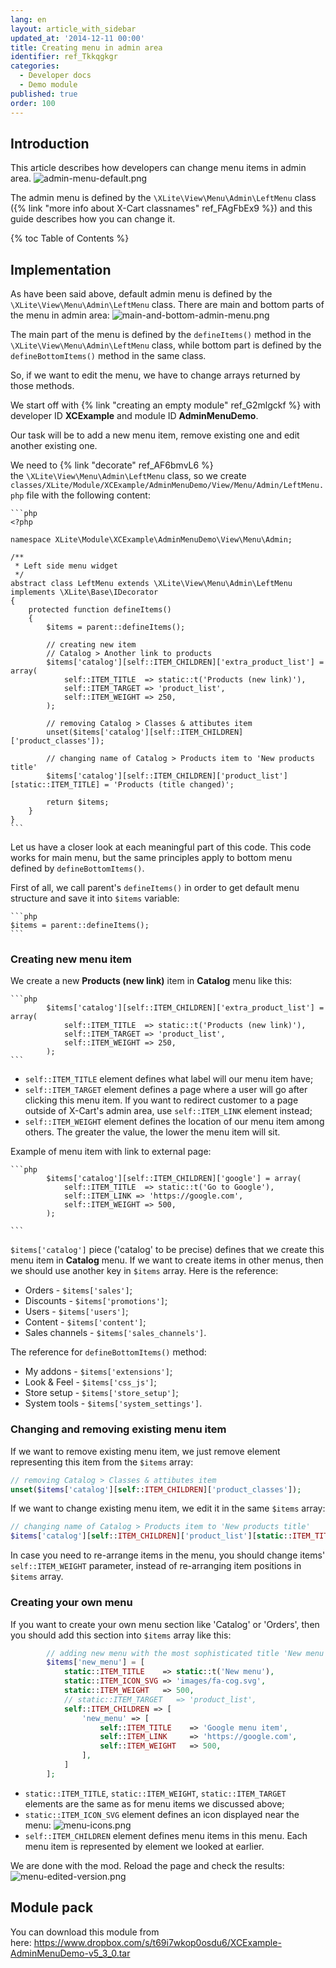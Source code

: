 ```yaml
---
lang: en
layout: article_with_sidebar
updated_at: '2014-12-11 00:00'
title: Creating menu in admin area
identifier: ref_Tkkqgkgr
categories:
  - Developer docs
  - Demo module
published: true
order: 100
---
```

## Introduction

This article describes how developers can change menu items in admin area.
![admin-menu-default.png]({{site.baseurl}}/attachments/ref_Tkkqgkgr/admin-menu-default.png)

The admin menu is defined by the `\XLite\View\Menu\Admin\LeftMenu` class ({% link "more info about X-Cart classnames" ref_FAgFbEx9 %}) and this guide describes how you can change it.

{% toc Table of Contents %}

## Implementation

As have been said above, default admin menu is defined by the `\XLite\View\Menu\Admin\LeftMenu` class. There are main and bottom parts of the menu in admin area:
![main-and-bottom-admin-menu.png]({{site.baseurl}}/attachments/ref_Tkkqgkgr/main-and-bottom-admin-menu.png)

The main part of the menu is defined by the `defineItems()` method in the `\XLite\View\Menu\Admin\LeftMenu` class, while bottom part is defined by the `defineBottomItems()` method in the same class.

So, if we want to edit the menu, we have to change arrays returned by those methods.

We start off with {% link "creating an empty module" ref_G2mlgckf %} with developer ID **XCExample** and module ID **AdminMenuDemo**.

Our task will be to add a new menu item, remove existing one and edit another existing one.

We need to {% link "decorate" ref_AF6bmvL6 %} the `\XLite\View\Menu\Admin\LeftMenu` class, so we create `classes/XLite/Module/XCExample/AdminMenuDemo/View/Menu/Admin/LeftMenu.php` file with the following content:

    ```php
	<?php

	namespace XLite\Module\XCExample\AdminMenuDemo\View\Menu\Admin;

	/**
	 * Left side menu widget
	 */
	abstract class LeftMenu extends \XLite\View\Menu\Admin\LeftMenu implements \XLite\Base\IDecorator
	{
    	protected function defineItems()
	    {
    	    $items = parent::defineItems();

        	// creating new item 
	        // Catalog > Another link to products
    	    $items['catalog'][self::ITEM_CHILDREN]['extra_product_list'] = array(
        	    self::ITEM_TITLE  => static::t('Products (new link)'),
            	self::ITEM_TARGET => 'product_list',
	            self::ITEM_WEIGHT => 250,
    	    );

        	// removing Catalog > Classes & attibutes item
	        unset($items['catalog'][self::ITEM_CHILDREN]['product_classes']);

    	    // changing name of Catalog > Products item to 'New products title'
        	$items['catalog'][self::ITEM_CHILDREN]['product_list'][static::ITEM_TITLE] = 'Products (title changed)';

	        return $items;
    	}
	}
    ```

Let us have a closer look at each meaningful part of this code. This code works for main menu, but the same principles apply to bottom menu defined by `defineBottomItems()`.

First of all, we call parent's `defineItems()` in order to get default menu structure and save it into `$items` variable: 

    ```php
    $items = parent::defineItems();
    ```

### Creating new menu item

We create a new **Products (new link)** item in **Catalog** menu like this:

    ```php
    	    $items['catalog'][self::ITEM_CHILDREN]['extra_product_list'] = array(
        	    self::ITEM_TITLE  => static::t('Products (new link)'),
            	self::ITEM_TARGET => 'product_list',
	            self::ITEM_WEIGHT => 250,
    	    );
    ```

- `self::ITEM_TITLE` element defines what label will our menu item have;
- `self::ITEM_TARGET` element defines a page where a user will go after clicking this menu item. If you want to redirect customer to a page outside of X-Cart's admin area, use `self::ITEM_LINK` element instead;
- `self::ITEM_WEIGHT` element defines the location of our menu item among others. The greater the value, the lower the menu item will sit.

Example of menu item with link to external page:

	```php
    	    $items['catalog'][self::ITEM_CHILDREN]['google'] = array(
        	    self::ITEM_TITLE  => static::t('Go to Google'),
            	self::ITEM_LINK => 'https://google.com',
	            self::ITEM_WEIGHT => 500,
    	    );
    
    ```

`$items['catalog']` piece ('catalog' to be precise) defines that we create this menu item in **Catalog** menu. If we want to create items in other menus, then we should use another key in `$items` array. Here is the reference:
- Orders - `$items['sales']`;
- Discounts - `$items['promotions']`;
- Users - `$items['users']`;
- Content - `$items['content']`;
- Sales channels - `$items['sales_channels']`.

The reference for `defineBottomItems()` method:
- My addons - `$items['extensions']`;
- Look & Feel - `$items['css_js']`;
- Store setup - `$items['store_setup']`;
- System tools - `$items['system_settings']`.

### Changing and removing existing menu item

If we want to remove existing menu item, we just remove element representing this item from the `$items` array:

```php
// removing Catalog > Classes & attibutes item
unset($items['catalog'][self::ITEM_CHILDREN]['product_classes']);
```

If we want to change existing menu item, we edit it in the same `$items` array:

```php
// changing name of Catalog > Products item to 'New products title'
$items['catalog'][self::ITEM_CHILDREN]['product_list'][static::ITEM_TITLE] = 'Products (title changed)';
```

In case you need to re-arrange items in the menu, you should change items' `self::ITEM_WEIGHT` parameter, instead of re-arranging item positions in `$items` array.

### Creating your own menu

If you want to create your own menu section like 'Catalog' or 'Orders', then you should add this section into `$items` array like this:

```php
        // adding new menu with the most sophisticated title 'New menu'
        $items['new_menu'] = [
            static::ITEM_TITLE    => static::t('New menu'),
            static::ITEM_ICON_SVG => 'images/fa-cog.svg',
            static::ITEM_WEIGHT   => 500,
            // static::ITEM_TARGET   => 'product_list',
            self::ITEM_CHILDREN => [
                'new_menu' => [
                    self::ITEM_TITLE    => 'Google menu item',
                    self::ITEM_LINK     => 'https://google.com',
                    self::ITEM_WEIGHT   => 500,
                ],
            ]
        ];
```

- `static::ITEM_TITLE`, `static::ITEM_WEIGHT`, `static::ITEM_TARGET` elements are the same as for menu items we discussed above;
- `static::ITEM_ICON_SVG` element defines an icon displayed near the menu: 
![menu-icons.png]({{site.baseurl}}/attachments/ref_Tkkqgkgr/menu-icons.png)
- `self::ITEM_CHILDREN` element defines menu items in this menu. Each menu item is represented by element we looked at earlier.

We are done with the mod. Reload the page and check the results:
![menu-edited-version.png]({{site.baseurl}}/attachments/ref_Tkkqgkgr/menu-edited-version.png)


## Module pack

You can download this module from here: <https://www.dropbox.com/s/t69i7wkop0osdu6/XCExample-AdminMenuDemo-v5_3_0.tar>